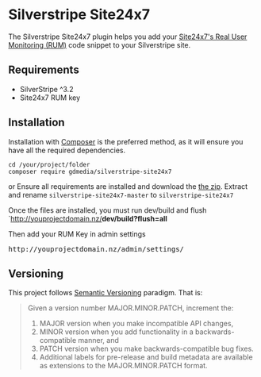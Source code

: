 # Silverstripe Site24x7

The Silverstripe Site24x7 plugin helps you add your [Site24x7's Real User Monitoring (RUM)](https://www.site24x7.com/real-user-monitoring.html) code snippet to your Silverstripe site.

## Requirements
 * SilverStripe ^3.2
 * Site24x7 RUM key

## Installation
Installation with [Composer](https://getcomposer.org/) is the preferred method, as it will ensure you have all the required dependencies.
```shell
cd /your/project/folder
composer require gdmedia/silverstripe-site24x7
```
or
Ensure all requirements are installed and download the [the zip](../../archive/master.zip).
Extract and rename `silverstripe-site24x7-master` to `silverstripe-site24x7`

Once the files are installed, you must run dev/build and flush
`http://youprojectdomain.nz/<b>dev/build?flush=all</b></pre>

Then add your RUM Key in admin settings
<pre>http://youprojectdomain.nz/admin/settings/</pre>

## Versioning

This project follows [Semantic Versioning](http://semver.org) paradigm. That is:

> Given a version number MAJOR.MINOR.PATCH, increment the:
>  1. MAJOR version when you make incompatible API changes,
>  2. MINOR version when you add functionality in a backwards-compatible manner, and
>  3. PATCH version when you make backwards-compatible bug fixes.
>  4. Additional labels for pre-release and build metadata are available as extensions to the MAJOR.MINOR.PATCH format.
